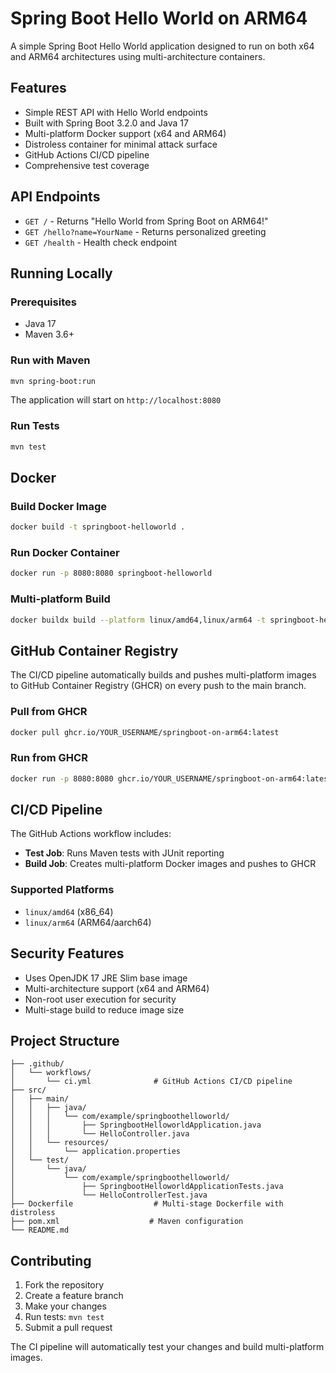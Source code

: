 # Spring Boot Hello World on ARM64

A simple Spring Boot Hello World application designed to run on both x64 and ARM64 architectures using multi-architecture containers.

## Features

- Simple REST API with Hello World endpoints
- Built with Spring Boot 3.2.0 and Java 17
- Multi-platform Docker support (x64 and ARM64)
- Distroless container for minimal attack surface
- GitHub Actions CI/CD pipeline
- Comprehensive test coverage

## API Endpoints

- `GET /` - Returns "Hello World from Spring Boot on ARM64!"
- `GET /hello?name=YourName` - Returns personalized greeting
- `GET /health` - Health check endpoint

## Running Locally

### Prerequisites
- Java 17
- Maven 3.6+

### Run with Maven
```bash
mvn spring-boot:run
```

The application will start on `http://localhost:8080`

### Run Tests
```bash
mvn test
```

## Docker

### Build Docker Image
```bash
docker build -t springboot-helloworld .
```

### Run Docker Container
```bash
docker run -p 8080:8080 springboot-helloworld
```

### Multi-platform Build
```bash
docker buildx build --platform linux/amd64,linux/arm64 -t springboot-helloworld .
```

## GitHub Container Registry

The CI/CD pipeline automatically builds and pushes multi-platform images to GitHub Container Registry (GHCR) on every push to the main branch.

### Pull from GHCR
```bash
docker pull ghcr.io/YOUR_USERNAME/springboot-on-arm64:latest
```

### Run from GHCR
```bash
docker run -p 8080:8080 ghcr.io/YOUR_USERNAME/springboot-on-arm64:latest
```

## CI/CD Pipeline

The GitHub Actions workflow includes:
- **Test Job**: Runs Maven tests with JUnit reporting
- **Build Job**: Creates multi-platform Docker images and pushes to GHCR

### Supported Platforms
- `linux/amd64` (x86_64)
- `linux/arm64` (ARM64/aarch64)

## Security Features

- Uses OpenJDK 17 JRE Slim base image
- Multi-architecture support (x64 and ARM64)
- Non-root user execution for security
- Multi-stage build to reduce image size

## Project Structure

```
├── .github/
│   └── workflows/
│       └── ci.yml              # GitHub Actions CI/CD pipeline
├── src/
│   ├── main/
│   │   ├── java/
│   │   │   └── com/example/springboothelloworld/
│   │   │       ├── SpringbootHelloworldApplication.java
│   │   │       └── HelloController.java
│   │   └── resources/
│   │       └── application.properties
│   └── test/
│       └── java/
│           └── com/example/springboothelloworld/
│               ├── SpringbootHelloworldApplicationTests.java
│               └── HelloControllerTest.java
├── Dockerfile                  # Multi-stage Dockerfile with distroless
├── pom.xml                    # Maven configuration
└── README.md
```

## Contributing

1. Fork the repository
2. Create a feature branch
3. Make your changes
4. Run tests: `mvn test`
5. Submit a pull request

The CI pipeline will automatically test your changes and build multi-platform images. 